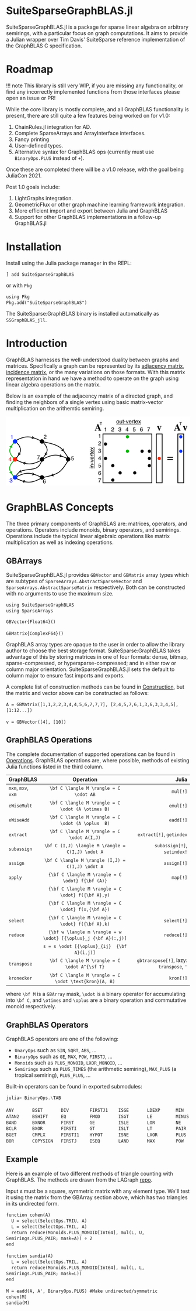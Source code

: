 # SuiteSparseGraphBLAS.jl

SuiteSparseGraphBLAS.jl is a package for sparse linear algebra on arbitrary semirings, with a particular focus on graph computations.
It aims to provide a Julian wrapper over Tim Davis' SuiteSparse reference implementation of the GraphBLAS C specification.

# Roadmap

!!! note
    This library is still very WIP, if you are missing any functionality, or find any incorrectly implemented functions from those interfaces please open an issue or PR!

While the core library is mostly complete, and all GraphBLAS functionality is present, there are still quite a few features being worked on for v1.0:

1. ChainRules.jl integration for AD.
2. Complete SparseArrays and ArrayInterface interfaces.
3. Fancy printing
4. User-defined types.
5. Alternative syntax for GraphBLAS ops (currently must use `BinaryOps.PLUS` instead of `+`).

Once these are completed there will be a v1.0 release, with the goal being JuliaCon 2021.

Post 1.0 goals include:

1. LightGraphs integration.
2. GeometricFlux or other graph machine learning framework integration.
3. More efficient import and export between Julia and GraphBLAS
4. Support for other GraphBLAS implementations in a follow-up GraphBLAS.jl

# Installation

Install using the Julia package manager in the REPL:

```
] add SuiteSparseGraphBLAS
```

or with `Pkg`

```
using Pkg
Pkg.add("SuiteSparseGraphBLAS")
```

The SuiteSparse:GraphBLAS binary is installed automatically as `SSGraphBLAS_jll`.

# Introduction

GraphBLAS harnesses the well-understood duality between graphs and matrices.
Specifically a graph can be represented by its [adjacency matrix](https://en.wikipedia.org/wiki/Adjacency_matrix), [incidence matrix](https://en.wikipedia.org/wiki/Incidence_matrix), or the many variations on those formats. 
With this matrix representation in hand we have a method to operate on the graph using linear algebra operations on the matrix.

Below is an example of the adjacency matrix of a directed graph, and finding the neighbors of a single vertex using basic matrix-vector multiplication on the arithemtic semiring.

![BFS and Adjacency Matrix](./assets/AdjacencyBFS.png)

# GraphBLAS Concepts

The three primary components of GraphBLAS are: matrices, operators, and operations. Operators include monoids, binary operators, and semirings. Operations include the typical linear algebraic operations like matrix multiplication as well as indexing operations.

## GBArrays

SuiteSparseGraphBLAS.jl provides `GBVector` and `GBMatrix` array types which are subtypes of `SparseArrays.AbstractSparseVector` and `SparseArrays.AbstractSparseMatrix` respectively. Both can be constructed with no arguments to use the maximum size.

```@setup intro
using SuiteSparseGraphBLAS
using SparseArrays
```

```@repl intro
GBVector{Float64}()

GBMatrix{ComplexF64}()
```

GraphBLAS array types are opaque to the user in order to allow the library author to choose the best storage format.
SuiteSparse:GraphBLAS takes advantage of this by storing matrices in one of four formats: dense, bitmap, sparse-compressed, or hypersparse-compressed; and in either row or column major orientation.
SuiteSparseGraphBLAS.jl sets the default to column major to ensure fast imports and exports.

A complete list of construction methods can be found in [Construction](@ref), but the matrix and vector above can be constructed as follows:

```@repl intro
A = GBMatrix([1,1,2,2,3,4,4,5,6,7,7,7], [2,4,5,7,6,1,3,6,3,3,4,5], [1:12...])

v = GBVector([4], [10])
```
## GraphBLAS Operations

The complete documentation of supported operations can be found in [Operations](@ref).
GraphBLAS operations are, where possible, methods of existing Julia functions  listed in the third column.

| GraphBLAS           | Operation                                                        | Julia                                   |
|:--------------------|:----------------------------------------:                        |----------:                              |
|`mxm`, `mxv`, `vxm`  |``\bf C \langle M \rangle = C \odot AB``                          |`mul[!]`                                 |
|`eWiseMult`          |``\bf C \langle M \rangle = C \odot (A \otimes B)``               |`emul[!]`                                |
|`eWiseAdd`           |``\bf C \langle M \rangle = C \odot (A \oplus  B)``               |`eadd[!]`                                |
|`extract`            |``\bf C \langle M \rangle = C \odot A(I,J)``                      |`extract[!]`, `getindex`                 |
|`subassign`          |``\bf C (I,J) \langle M \rangle = C(I,J) \odot A``                |`subassign[!]`, `setindex!`              |
|`assign`             |``\bf C \langle M \rangle (I,J) = C(I,J) \odot A``                |`assign[!]`                              |
|`apply`              |``{\bf C \langle M \rangle = C \odot} f{\bf (A)}``                |`map[!]`                                 |
|                     |``{\bf C \langle M \rangle = C \odot} f({\bf A},y)``              |                                         |
|                     |``{\bf C \langle M \rangle = C \odot} f(x,{\bf A})``              |                                         |
|`select`             |``{\bf C \langle M \rangle = C \odot} f({\bf A},k)``              |`select[!]`                              |
|`reduce`             |``{\bf w \langle m \rangle = w \odot} [{\oplus}_j {\bf A}(:,j)]`` |`reduce[!]`                              |
|                     |``s = s \odot [{\oplus}_{ij}  {\bf A}(i,j)]``                     |                                         |
|`transpose`          |``\bf C \langle M \rangle = C \odot A^{\sf T}``                   |`gbtranspose[!]`, lazy: `transpose`, `'` |
|`kronecker`          |``\bf C \langle M \rangle = C \odot \text{kron}(A, B)``           |`kron[!]`                                |

where ``\bf M`` is a `GBArray` mask, ``\odot`` is a binary operator for accumulating into ``\bf C``, and ``\otimes`` and ``\oplus`` are a binary operation and commutative monoid respectively. 

## GraphBLAS Operators

GraphBLAS operators are one of the following:

- `UnaryOps` such as `SIN`, `SQRT`, `ABS`, ...
- `BinaryOps` such as `GE`, `MAX`, `POW`, `FIRSTJ`, ...
- `Monoids` such as `PLUS_MONOID`, `LXOR_MONOID`, ...
- `Semirings` such as `PLUS_TIMES` (the arithmetic semiring), `MAX_PLUS` (a tropical semiring), `PLUS_PLUS`, ...

Built-in operators can be found in exported submodules:

```julia
julia> BinaryOps.\TAB

ANY       BSET       DIV        FIRSTJ1    ISGE       LDEXP      MIN        RDIV       SECONDJ
ATAN2     BSHIFT     EQ         FMOD       ISGT       LE         MINUS      REMAINDER  SECONDJ1
BAND      BXNOR      FIRST      GE         ISLE       LOR        NE         RMINUS     TIMES
BCLR      BXOR       FIRSTI     GT         ISLT       LT         PAIR       SECOND
BGET      CMPLX      FIRSTI1    HYPOT      ISNE       LXOR       PLUS       SECONDI
BOR       COPYSIGN   FIRSTJ     ISEQ       LAND       MAX        POW        SECONDI1
```

## Example

Here is an example of two different methods of triangle counting with GraphBLAS.
The methods are drawn from the LAGraph [repo](https://github.com/GraphBLAS/LAGraph).

Input `A` must be a square, symmetric matrix with any element type.
We'll test it using the matrix from the GBArray section above, which has two triangles in its undirected form.

```@repl intro
function cohen(A)
  U = select(SelectOps.TRIU, A)
  L = select(SelectOps.TRIL, A)
  return reduce(Monoids.PLUS_MONOID[Int64], mul(L, U, Semirings.PLUS_PAIR; mask=A)) ÷ 2
end

function sandia(A)
  L = select(SelectOps.TRIL, A)
  return reduce(Monoids.PLUS_MONOID[Int64], mul(L, L, Semirings.PLUS_PAIR; mask=L))
end

M = eadd(A, A', BinaryOps.PLUS) #Make undirected/symmetric
cohen(M)
sandia(M)
```
